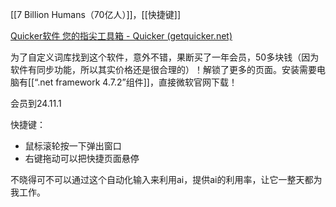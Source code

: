 [[7 Billion Humans（70亿人）]]，[[快捷键]]

[Quicker软件 您的指尖工具箱 - Quicker (getquicker.net)](https://getquicker.net/)

为了自定义词库找到这个软件，意外不错，果断买了一年会员，50多块钱（因为软件有同步功能，所以其实价格还是很合理的）！解锁了更多的页面。安装需要电脑有[[“.net framework 4.7.2”组件]]，直接微软官网下载！

会员到24.11.1

快捷键：
- 鼠标滚轮按一下弹出窗口
- 右键拖动可以把快捷页面悬停

不晓得可不可以通过这个自动化输入来利用ai，提供ai的利用率，让它一整天都为我工作。

